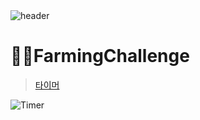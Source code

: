 <br>
<br>

![header](https://capsule-render.vercel.app/api?type=Cylinder&color=0:99a4f6,100:E4E5E4&height=180&section=header&text=RESAT%20FarmingChallenge%20&fontSize=50&)

# 👩‍🌾FarmingChallenge
> [타이머](https://thriving-fenglisu-94ab5b.netlify.app/)

![Timer](https://github.com/sm022/RESAT_FarmingChallenge/assets/77651050/4c25070e-2b22-4b01-8b4b-6b00b08b4664)


<br>

